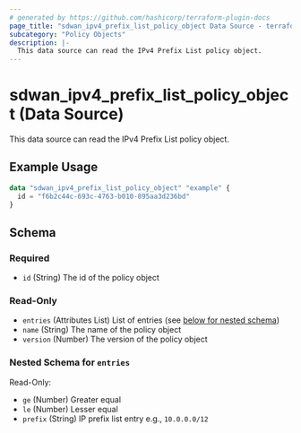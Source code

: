 ```yaml
---
# generated by https://github.com/hashicorp/terraform-plugin-docs
page_title: "sdwan_ipv4_prefix_list_policy_object Data Source - terraform-provider-sdwan"
subcategory: "Policy Objects"
description: |-
  This data source can read the IPv4 Prefix List policy object.
---
```


# sdwan_ipv4_prefix_list_policy_object (Data Source)

This data source can read the IPv4 Prefix List policy object.

## Example Usage

```terraform
data "sdwan_ipv4_prefix_list_policy_object" "example" {
  id = "f6b2c44c-693c-4763-b010-895aa3d236bd"
}
```

<!-- schema generated by tfplugindocs -->
## Schema

### Required

- `id` (String) The id of the policy object

### Read-Only

- `entries` (Attributes List) List of entries (see [below for nested schema](#nestedatt--entries))
- `name` (String) The name of the policy object
- `version` (Number) The version of the policy object

<a id="nestedatt--entries"></a>
### Nested Schema for `entries`

Read-Only:

- `ge` (Number) Greater equal
- `le` (Number) Lesser equal
- `prefix` (String) IP prefix list entry e.g., `10.0.0.0/12`


